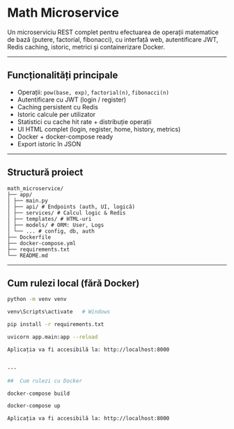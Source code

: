 # Math Microservice

Un microserviciu REST complet pentru efectuarea de operații matematice de bază (putere, factorial, fibonacci), cu interfață web, autentificare JWT, Redis caching, istoric, metrici și containerizare Docker.

---

## Funcționalități principale

-  Operații: `pow(base, exp)`, `factorial(n)`, `fibonacci(n)`
-  Autentificare cu JWT (login / register)
-  Caching persistent cu Redis
-  Istoric calcule per utilizator
-  Statistici cu cache hit rate + distribuție operații
-  UI HTML complet (login, register, home, history, metrics)
-  Docker + docker-compose ready
-  Export istoric în JSON

---

##  Structură proiect

    math_microservice/
    ├── app/
    │ ├── main.py
    │ ├── api/ # Endpoints (auth, UI, logică)
    │ ├── services/ # Calcul logic & Redis
    │ ├── templates/ # HTML-uri
    │ ├── models/ # ORM: User, Logs
    │ └── ... # config, db, auth
    ├── Dockerfile
    ├── docker-compose.yml
    ├── requirements.txt
    └── README.md


---

##  Cum rulezi local (fără Docker)

```bash
python -m venv venv

venv\Scripts\activate   # Windows

pip install -r requirements.txt

uvicorn app.main:app --reload

Aplicația va fi accesibilă la: http://localhost:8000


---

##  Cum rulezi cu Docker

docker-compose build

docker-compose up

Aplicația va fi accesibilă la: http://localhost:8000